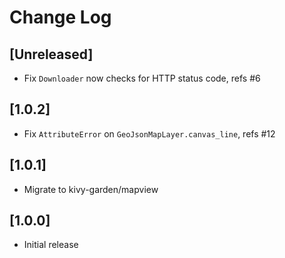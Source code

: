 # Change Log

## [Unreleased]

  - Fix `Downloader` now checks for HTTP status code, refs #6

## [1.0.2]

  - Fix `AttributeError` on `GeoJsonMapLayer.canvas_line`, refs #12

## [1.0.1]

  - Migrate to kivy-garden/mapview

## [1.0.0]

  - Initial release
